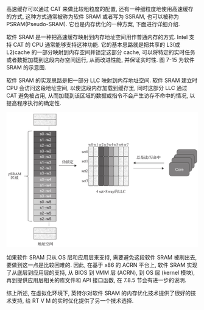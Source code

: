 高速缓存可以通过 CAT 来做比较粗粒度的配置, 还有一种细粒度地使用高速缓存的方式, 这种方式通常被称为软件 SRAM 或者写为 SSRAM, 也可以被称为 PSRAM(Pseudo-SRAM). 它也是内存优化的一种方案, 下面进行详细介绍.

软件 SRAM 是一种把高速缓存映射到内存地址空间用作普通内存的方式. Intel 支持 CAT 的 CPU 通常能够支持这种功能. 它的基本思路就是把共享的 L3(或 L2)cache 的一部分映射到内存空间并锁定这部分 cache, 可以将特定的实时任务或者数据加载到这段内存空间运行, 从而改进性能, 并保证实时性. 图 7-15 为软件 SRAM 的示意图.

软件 SRAM 的实现思路是把一部分 LLC 映射到内存地址空间. 软件 SRAM 建立时 CPU 会访问这段地址空间, 以使这段内存加载到缓存里, 同时这部分 LLC 通过 CAT 避免被占用, 从而加载到该区域的数据或指令不会产生访存不命中的情况, 以提高程序执行的确定性.

![2024-10-24-18-32-14.png](./images/2024-10-24-18-32-14.png)

如果软件 SRAM 只从 OS 层和应用层来支持, 需要避免这段软件 SRAM 被刷出去, 要做到这一点是比较困难的. 因此, 在基于 x86 的 ACRN 平台上, 软件 SRAM 实现了从底层到应用层的支持, 从 BIOS 到 VMM 层 (ACRN), 到 OS 层 (kernel 模块)​, 再到提供应用层相关的库文件和 API 接口函数, 在 7.8.5 节会有进一步的说明.

综上所述, 在虚拟化环境下, 英特尔对软件 SRAM 的内存优化技术提供了很好的技术支持, 给 RT V M 的实时优化提供了另一个技术选择.
